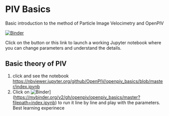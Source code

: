 # PIV Basics
Basic introduction to the method of Particle Image Velocimetry and OpenPIV


[![Binder](https://mybinder.org/badge.svg)](https://mybinder.org/v2/gh/openpiv/openpiv_basics/master?filepath=index.ipynb)

Click on the button or this link to launch a working Jupyter notebook where you can change parameters and understand the details. 

## Basic theory of PIV 

1. click and see the notebook https://nbviewer.jupyter.org/github/OpenPIV/openpiv_basics/blob/master/index.ipynb
2. Click on ![Binder](https://mybinder.org/badge.svg)](https://mybinder.org/v2/gh/openpiv/openpiv_basics/master?filepath=index.ipynb) to run it line by line and 
play with the parameters. Best learning experinece

